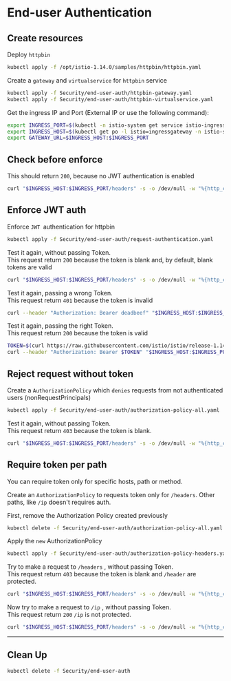 # End-user Authentication



## Create resources
Deploy `httpbin`
```bash
kubectl apply -f /opt/istio-1.14.0/samples/httpbin/httpbin.yaml
```

Create a `gateway` and `virtualservice` for `httpbin` service
```bash
kubectl apply -f Security/end-user-auth/httpbin-gateway.yaml
kubectl apply -f Security/end-user-auth/httpbin-virtualservice.yaml
```

Get the ingress IP and Port (External IP or use the following command):
```bash
export INGRESS_PORT=$(kubectl -n istio-system get service istio-ingressgateway -o jsonpath='{.spec.ports[?(@.name=="http2")].nodePort}')
export INGRESS_HOST=$(kubectl get po -l istio=ingressgateway -n istio-system -o jsonpath='{.items[0].status.hostIP}')
export GATEWAY_URL=$INGRESS_HOST:$INGRESS_PORT
```

## Check before enforce

This should return `200`, because no JWT authentication is enabled
```bash
curl "$INGRESS_HOST:$INGRESS_PORT/headers" -s -o /dev/null -w "%{http_code}\n"
```



## Enforce JWT auth

Enforce `JWT `authentication for httpbin
```bash
kubectl apply -f Security/end-user-auth/request-authentication.yaml
```

Test it again, without passing Token.  
This request return `200` because the token is blank and, by default, blank tokens are valid
```bash
curl "$INGRESS_HOST:$INGRESS_PORT/headers" -s -o /dev/null -w "%{http_code}\n"
```

Test it again, passing a wrong Token.  
This request return `401` because the token is invalid
```bash
curl --header "Authorization: Bearer deadbeef" "$INGRESS_HOST:$INGRESS_PORT/headers" -s -o /dev/null -w "%{http_code}\n"
```

Test it again, passing the right Token.  
This request return `200` because the token is valid
```bash
TOKEN=$(curl https://raw.githubusercontent.com/istio/istio/release-1.14/security/tools/jwt/samples/demo.jwt -s)
curl --header "Authorization: Bearer $TOKEN" "$INGRESS_HOST:$INGRESS_PORT/headers" -s -o /dev/null -w "%{http_code}\n"
```

## Reject request without token

Create a `AuthorizationPolicy` which `denies` requests from not authenticated users (nonRequestPrincipals)
```bash
kubectl apply -f Security/end-user-auth/authorization-policy-all.yaml
```

Test it again, without passing Token.  
This request return `403` because the token is blank.
```bash
curl "$INGRESS_HOST:$INGRESS_PORT/headers" -s -o /dev/null -w "%{http_code}\n"
```

## Require token per path
You can require token only for specific hosts, path or method.

Create an `AuthorizationPolicy` to requests token only for `/headers`. Other paths, like `/ip` doesn't requires auth.

First, remove the Authorization Policy created previously
```bash
kubectl delete -f Security/end-user-auth/authorization-policy-all.yaml
```

Apply the `new` AuthorizationPolicy
```bash
kubectl apply -f Security/end-user-auth/authorization-policy-headers.yaml
```

Try to make a request to `/headers` , without passing Token.  
This request return `403` because the token is blank and `/header` are protected.
```bash
curl "$INGRESS_HOST:$INGRESS_PORT/headers" -s -o /dev/null -w "%{http_code}\n"
```

Now try to make a request to `/ip` , without passing Token.  
This request return `200` `/ip` is not protected.
```bash
curl "$INGRESS_HOST:$INGRESS_PORT/headers" -s -o /dev/null -w "%{http_code}\n"
```

---------------
## Clean Up
```bash
kubectl delete -f Security/end-user-auth
```
